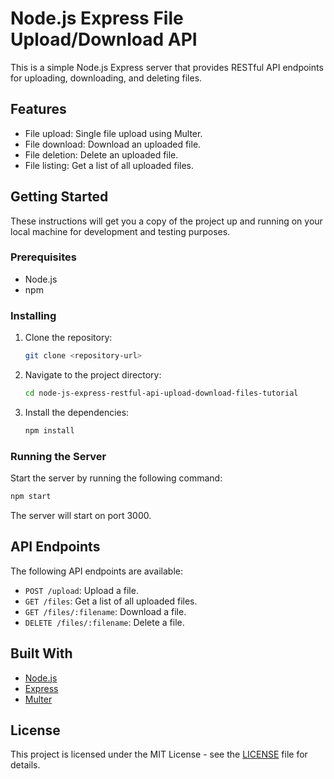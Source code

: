 # Node.js Express File Upload/Download API

This is a simple Node.js Express server that provides RESTful API endpoints for uploading, downloading, and deleting files.

## Features

- File upload: Single file upload using Multer.
- File download: Download an uploaded file.
- File deletion: Delete an uploaded file.
- File listing: Get a list of all uploaded files.

## Getting Started

These instructions will get you a copy of the project up and running on your local machine for development and testing purposes.

### Prerequisites

- Node.js
- npm

### Installing

1. Clone the repository:

   ```sh
   git clone <repository-url>
   ```

2. Navigate to the project directory:

   ```sh
   cd node-js-express-restful-api-upload-download-files-tutorial
   ```

3. Install the dependencies:

   ```sh
   npm install
   ```

### Running the Server

Start the server by running the following command:

```sh
npm start
```

The server will start on port 3000.

## API Endpoints

The following API endpoints are available:

- `POST /upload`: Upload a file.
- `GET /files`: Get a list of all uploaded files.
- `GET /files/:filename`: Download a file.
- `DELETE /files/:filename`: Delete a file.

## Built With

- [Node.js](https://nodejs.org/)
- [Express](https://expressjs.com/)
- [Multer](https://www.npmjs.com/package/multer)

## License

This project is licensed under the MIT License - see the [LICENSE](LICENSE) file for details.
